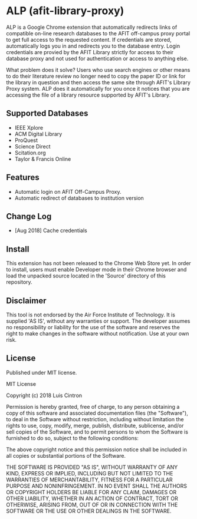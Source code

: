 # ALP (afit-library-proxy)
ALP is a Google Chrome extension that automatically redirects links of compatible on-line research databases to the AFIT off-campus proxy portal to get full access to the requested content. If credentials are stored, automatically logs you in and redirects you to the database entry. Login credentials are provied by the AFIT Library strictly for  access to their database proxy and not used for authentication or access to anything else.

What problem does it solve? Users who use search engines or other means to do their literature review no longer need to copy the paper ID or link for the library in question and then access the same site through AFIT's Library Proxy system. ALP does it automatically for you once it notices that you are accessing the file of a library resource supported by AFIT's Library.

## Supported Databases
- IEEE Xplore
- ACM Digital Library
- ProQuest
- Science Direct
- Scitation.org
- Taylor & Francis Online

## Features
  * Automatic login on AFIT Off-Campus Proxy.
  * Automatic redirect of databases to institution version
  
## Change Log
  * [Aug 2018] Cache credentials
  
## Install
This extension has not been released to the Chrome Web Store yet. In order to install, users must enable Developer mode in their Chrome browser and load the unpacked source located in the 'Source' directory of this repository.

## Disclaimer
This tool is not endorsed by the Air Force Institute of Technology. It is supplied 'AS IS', without any warranties or support. The developer assumes no responsibility or liability for the use of the software and reserves the right to make changes in the software without notification. Use at your own risk.

## License
Published under MIT license.

MIT License

Copyright (c) 2018 Luis Cintron

Permission is hereby granted, free of charge, to any person obtaining a copy
of this software and associated documentation files (the "Software"), to deal
in the Software without restriction, including without limitation the rights
to use, copy, modify, merge, publish, distribute, sublicense, and/or sell
copies of the Software, and to permit persons to whom the Software is
furnished to do so, subject to the following conditions:

The above copyright notice and this permission notice shall be included in all
copies or substantial portions of the Software.

THE SOFTWARE IS PROVIDED "AS IS", WITHOUT WARRANTY OF ANY KIND, EXPRESS OR
IMPLIED, INCLUDING BUT NOT LIMITED TO THE WARRANTIES OF MERCHANTABILITY,
FITNESS FOR A PARTICULAR PURPOSE AND NONINFRINGEMENT. IN NO EVENT SHALL THE
AUTHORS OR COPYRIGHT HOLDERS BE LIABLE FOR ANY CLAIM, DAMAGES OR OTHER
LIABILITY, WHETHER IN AN ACTION OF CONTRACT, TORT OR OTHERWISE, ARISING FROM,
OUT OF OR IN CONNECTION WITH THE SOFTWARE OR THE USE OR OTHER DEALINGS IN THE
SOFTWARE.
